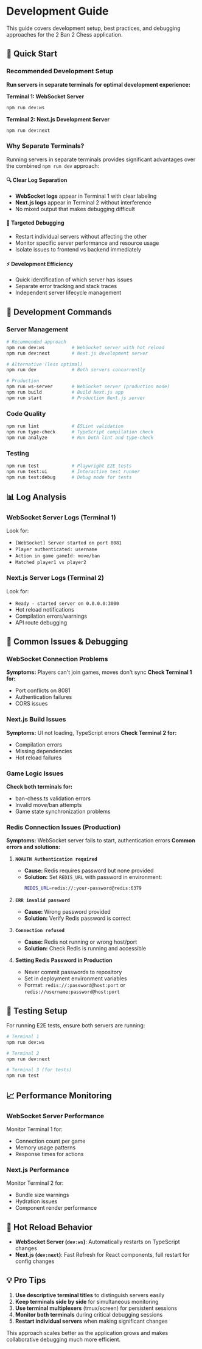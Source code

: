 # Development Guide

This guide covers development setup, best practices, and debugging approaches for the 2 Ban 2 Chess application.

## 🚀 Quick Start

### Recommended Development Setup

**Run servers in separate terminals for optimal development experience:**

**Terminal 1: WebSocket Server**

```bash
npm run dev:ws
```

**Terminal 2: Next.js Development Server**

```bash
npm run dev:next
```

### Why Separate Terminals?

Running servers in separate terminals provides significant advantages over the combined `npm run dev` approach:

#### **🔍 Clear Log Separation**

- **WebSocket logs** appear in Terminal 1 with clear labeling
- **Next.js logs** appear in Terminal 2 without interference
- No mixed output that makes debugging difficult

#### **🎯 Targeted Debugging**

- Restart individual servers without affecting the other
- Monitor specific server performance and resource usage
- Isolate issues to frontend vs backend immediately

#### **⚡ Development Efficiency**

- Quick identification of which server has issues
- Separate error tracking and stack traces
- Independent server lifecycle management

## 🔧 Development Commands

### Server Management

```bash
# Recommended approach
npm run dev:ws          # WebSocket server with hot reload
npm run dev:next        # Next.js development server

# Alternative (less optimal)
npm run dev             # Both servers concurrently

# Production
npm run ws-server       # WebSocket server (production mode)
npm run build           # Build Next.js app
npm run start           # Production Next.js server
```

### Code Quality

```bash
npm run lint            # ESLint validation
npm run type-check      # TypeScript compilation check
npm run analyze         # Run both lint and type-check
```

### Testing

```bash
npm run test            # Playwright E2E tests
npm run test:ui         # Interactive test runner
npm run test:debug      # Debug mode for tests
```

## 📊 Log Analysis

### WebSocket Server Logs (Terminal 1)

Look for:

- `[WebSocket] Server started on port 8081`
- `Player authenticated: username`
- `Action in game gameId: move/ban`
- `Matched player1 vs player2`

### Next.js Server Logs (Terminal 2)

Look for:

- `Ready - started server on 0.0.0.0:3000`
- Hot reload notifications
- Compilation errors/warnings
- API route debugging

## 🐛 Common Issues & Debugging

### WebSocket Connection Problems

**Symptoms:** Players can't join games, moves don't sync
**Check Terminal 1 for:**

- Port conflicts on 8081
- Authentication failures
- CORS issues

### Next.js Build Issues

**Symptoms:** UI not loading, TypeScript errors
**Check Terminal 2 for:**

- Compilation errors
- Missing dependencies
- Hot reload failures

### Game Logic Issues

**Check both terminals for:**

- ban-chess.ts validation errors
- Invalid move/ban attempts
- Game state synchronization problems

### Redis Connection Issues (Production)

**Symptoms:** WebSocket server fails to start, authentication errors
**Common errors and solutions:**

1. **`NOAUTH Authentication required`**
   - **Cause:** Redis requires password but none provided
   - **Solution:** Set `REDIS_URL` with password in environment:
     ```bash
     REDIS_URL=redis://:your-password@redis:6379
     ```

2. **`ERR invalid password`**
   - **Cause:** Wrong password provided
   - **Solution:** Verify Redis password is correct

3. **`Connection refused`**
   - **Cause:** Redis not running or wrong host/port
   - **Solution:** Check Redis is running and accessible

4. **Setting Redis Password in Production**
   - Never commit passwords to repository
   - Set in deployment environment variables
   - Format: `redis://:password@host:port` or `redis://username:password@host:port`

## 🧪 Testing Setup

For running E2E tests, ensure both servers are running:

```bash
# Terminal 1
npm run dev:ws

# Terminal 2
npm run dev:next

# Terminal 3 (for tests)
npm run test
```

## 📈 Performance Monitoring

### WebSocket Server Performance

Monitor Terminal 1 for:

- Connection count per game
- Memory usage patterns
- Response times for actions

### Next.js Performance

Monitor Terminal 2 for:

- Bundle size warnings
- Hydration issues
- Component render performance

## 🔄 Hot Reload Behavior

- **WebSocket Server (`dev:ws`)**: Automatically restarts on TypeScript changes
- **Next.js (`dev:next`)**: Fast Refresh for React components, full restart for config changes

## 💡 Pro Tips

1. **Use descriptive terminal titles** to distinguish servers easily
2. **Keep terminals side by side** for simultaneous monitoring
3. **Use terminal multiplexers** (tmux/screen) for persistent sessions
4. **Monitor both terminals** during critical debugging sessions
5. **Restart individual servers** when making significant changes

This approach scales better as the application grows and makes collaborative debugging much more efficient.
